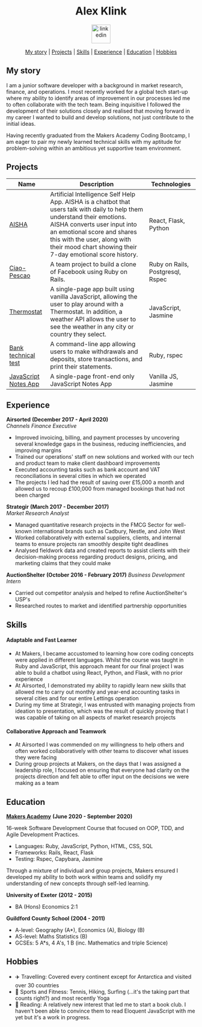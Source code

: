 <div align="center">
<h1> Alex Klink </h1>
<a href="https://www.linkedin.com/in/alex-klink-88b4a879/"><img src="https://www.iconfinder.com/data/icons/free-social-icons/67/linkedin_circle_color-512.png" alt="linkedin" hspace="50" height="50" width="50"></a>
</div>

<div align="center">

[My story](#my-story) |
[Projects](#projects) |
[Skills](#skills) |
[Experience](#experience) |
[Education](#education) |
[Hobbies](#hobbies)

</div>

## My story

I am a junior software developer with a background in market research, finance, and operations. I most recently worked for a global tech start-up where my ability to identify areas of improvement in our processes led me to often collaborate with the tech team. Being inquisitive I followed the development of their solutions closely and realised that moving forward in my career I wanted to build and develop solutions, not just contribute to the initial ideas. 

Having recently graduated from the Makers Academy Coding Bootcamp, I am eager to pair my newly learned technical skills with my aptitude for problem-solving within an ambitious yet supportive team environment. 

## Projects

Name | Description | Technologies
-----|-------------|-------------|
[AISHA](https://github.com/aravzpatel/AIsha) | Artificial Intelligence Self Help App. AISHA is a chatbot that users talk with daily to help them understand their emotions. AISHA converts user input into an emotional score and shares this with the user, along with their mood chart showing their 7-day emotional score history. | React, Flask, Python |
[Ciao-Pescao](https://github.com/04alexklink/acebook_ciao_pescao)| A team project to build a clone of Facebook using Ruby on Rails. | Ruby on Rails, Postgresql, Rspec |
[Thermostat](https://github.com/04alexklink/JavaScriptThermostat)| A single-page app built using vanilla JavaScript, allowing the user to play around with a Thermostat. In addition, a weather API allows the user to see the weather in any city or country they select.  | JavaScript, Jasmine |
[Bank technical test](https://github.com/04alexklink/RubyBankTechTest) | A command-line app allowing users to make withdrawals and deposits, store transactions, and print their statements. | Ruby, rspec |
[JavaScript Notes App](https://github.com/04alexklink/JSNotesApp) | A single-page front-end only JavaScript Notes App | Vanilla JS, Jasmine |

## Experience

**Airsorted** **(December 2017 - April 2020)**    
*Channels Finance Executive*  
- Improved invoicing, billing, and payment processes by uncovering several knowledge gaps in the business, reducing inefficiencies, and improving margins
- Trained our operations' staff on new solutions and worked with our tech and product team to make client dashboard improvements
- Executed accounting tasks such as bank account and VAT reconciliations in several cities in which we operated
- The projects I led had the result of saving over £15,000 a month and allowed us to recoup £100,000 from managed bookings that had not been charged

**Strategir** **(March 2017 - December 2017)**   
*Market Research Analyst*
- Managed quantitative research projects in the FMCG Sector for well-known international brands such as Cadbury, Nestle, and John West  
- Worked collaboratively with external suppliers, clients, and internal teams to ensure projects ran smoothly despite tight deadlines 
- Analysed fieldwork data and created reports to assist clients with their decision-making process regarding product designs, pricing, and marketing claims that they could make 

**AuctionShelter** **(October 2016 - February 2017)**
*Business Development Intern*
- Carried out competitor analysis and helped to refine AuctionShelter's USP's
- Researched routes to market and identified partnership opportunities

## Skills

#### Adaptable and Fast Learner

- At Makers, I became accustomed to learning how core coding concepts were applied in different languages. Whilst the course was taught in Ruby and JavaScript, this approach meant for our final project I was able to build a chatbot using React, Python, and Flask, with no prior experience 
- At Airsorted, I demonstrated my ability to rapidly learn new skills that allowed me to carry out monthly and year-end accounting tasks in several cities and for our entire Lettings operation 
- During my time at Strategir, I was entrusted with managing projects from ideation to presentation, which was the result of quickly proving that I was capable of taking on all aspects of market research projects

#### Collaborative Approach and Teamwork

- At Airsorted I was commended on my willingness to help others and often worked collaboratively with other teams to discover what issues they were facing
- During group projects at Makers, on the days that I was assigned a leadership role, I focused on ensuring that everyone had clarity on the projects direction and felt able to offer input on the decisions we were making as a team

## Education

[**Makers Academy**](https://makers.tech/) **(June 2020 - September 2020)**

16-week Software Development Course that focused on OOP, TDD, and Agile Development Practices.

- Languages: Ruby, JavaScript, Python, HTML, CSS, SQL
- Frameworks: Rails, React, Flask
- Testing: Rspec, Capybara, Jasmine 

Through a mixture of individual and group projects, Makers ensured I developed my ability to both work within teams and solidify my understanding of new concepts through self-led learning.

**University of Exeter** **(2012 - 2015)**

- BA (Hons) Economics 2:1

**Guildford County School** **(2004 - 2011)**

- A-level: Geography (A*), Economics (A), Biology (B)
- AS-level: Maths Statistics (B)
- GCSEs: 5 A*s, 4 A's, 1 B (inc. Mathematics and triple Science)

## Hobbies

- :airplane: Travelling: Covered every continent except for Antarctica and visited over 30 countries
- :tennis: Sports and Fitness: Tennis, Hiking, Surfing (...it's the taking part that counts right?) and most recently Yoga
- :book: Reading: A relatively new interest that led me to start a book club. I haven't been able to convince them to read Eloquent JavaScript with me yet but it's a work in progress.  
